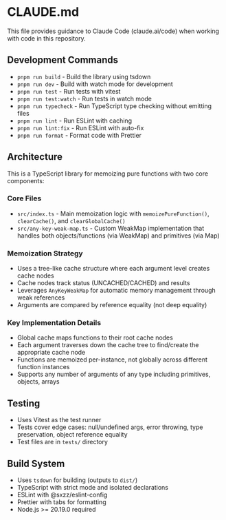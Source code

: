 # CLAUDE.md

This file provides guidance to Claude Code (claude.ai/code) when working with code in this repository.

## Development Commands

- `pnpm run build` - Build the library using tsdown
- `pnpm run dev` - Build with watch mode for development
- `pnpm run test` - Run tests with vitest
- `pnpm run test:watch` - Run tests in watch mode
- `pnpm run typecheck` - Run TypeScript type checking without emitting files
- `pnpm run lint` - Run ESLint with caching
- `pnpm run lint:fix` - Run ESLint with auto-fix
- `pnpm run format` - Format code with Prettier

## Architecture

This is a TypeScript library for memoizing pure functions with two core components:

### Core Files

- `src/index.ts` - Main memoization logic with `memoizePureFunction()`, `clearCache()`, and `clearGlobalCache()`
- `src/any-key-weak-map.ts` - Custom WeakMap implementation that handles both objects/functions (via WeakMap) and primitives (via Map)

### Memoization Strategy

- Uses a tree-like cache structure where each argument level creates cache nodes
- Cache nodes track status (UNCACHED/CACHED) and results
- Leverages `AnyKeyWeakMap` for automatic memory management through weak references
- Arguments are compared by reference equality (not deep equality)

### Key Implementation Details

- Global cache maps functions to their root cache nodes
- Each argument traverses down the cache tree to find/create the appropriate cache node
- Functions are memoized per-instance, not globally across different function instances
- Supports any number of arguments of any type including primitives, objects, arrays

## Testing

- Uses Vitest as the test runner
- Tests cover edge cases: null/undefined args, error throwing, type preservation, object reference equality
- Test files are in `tests/` directory

## Build System

- Uses `tsdown` for building (outputs to `dist/`)
- TypeScript with strict mode and isolated declarations
- ESLint with @sxzz/eslint-config
- Prettier with tabs for formatting
- Node.js >= 20.19.0 required

